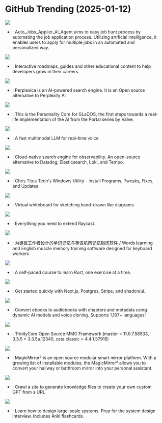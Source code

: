 # GitHub Trending (2025-01-12)

![](https://img.shields.io/badge/Python-New%20400-green?style=flat-square&logo=appveyor)
- [](https://github.comundefined): Auto_Jobs_Applier_AI_Agent aims to easy job hunt process by automating the job application process. Utilizing artificial intelligence, it enables users to apply for multiple jobs in an automated and personalized way.

![](https://img.shields.io/badge/TypeScript-New%20318-green?style=flat-square&logo=appveyor)
- [](https://github.comundefined): Interactive roadmaps, guides and other educational content to help developers grow in their careers.

![](https://img.shields.io/badge/TypeScript-New%2043-green?style=flat-square&logo=appveyor)
- [](https://github.comundefined): Perplexica is an AI-powered search engine. It is an Open source alternative to Perplexity AI

![](https://img.shields.io/badge/Python-New%2066-green?style=flat-square&logo=appveyor)
- [](https://github.comundefined): This is the Personality Core for GLaDOS, the first steps towards a real-life implementation of the AI from the Portal series by Valve.

![](https://img.shields.io/badge/Python-New%20266-green?style=flat-square&logo=appveyor)
- [](https://github.comundefined): A fast multimodal LLM for real-time voice

![](https://img.shields.io/badge/Rust-New%20292-green?style=flat-square&logo=appveyor)
- [](https://github.comundefined): Cloud-native search engine for observability. An open-source alternative to Datadog, Elasticsearch, Loki, and Tempo.

![](https://img.shields.io/badge/PowerShell-New%2058-green?style=flat-square&logo=appveyor)
- [](https://github.comundefined): Chris Titus Tech's Windows Utility - Install Programs, Tweaks, Fixes, and Updates

![](https://img.shields.io/badge/TypeScript-New%2093-green?style=flat-square&logo=appveyor)
- [](https://github.comundefined): Virtual whiteboard for sketching hand-drawn like diagrams

![](https://img.shields.io/badge/TypeScript-New%205-green?style=flat-square&logo=appveyor)
- [](https://github.comundefined): Everything you need to extend Raycast.

![](https://img.shields.io/badge/TypeScript-New%2021-green?style=flat-square&logo=appveyor)
- [](https://github.comundefined): 为键盘工作者设计的单词记忆与英语肌肉记忆锻炼软件 / Words learning and English muscle memory training software designed for keyboard workers

![](https://img.shields.io/badge/Rust-New%20101-green?style=flat-square&logo=appveyor)
- [](https://github.comundefined): A self-paced course to learn Rust, one exercise at a time.

![](https://img.shields.io/badge/TypeScript-New%20142-green?style=flat-square&logo=appveyor)
- [](https://github.comundefined): Get started quickly with Next.js, Postgres, Stripe, and shadcn/ui.

![](https://img.shields.io/badge/Python-New%20114-green?style=flat-square&logo=appveyor)
- [](https://github.comundefined): Convert ebooks to audiobooks with chapters and metadata using dynamic AI models and voice cloning. Supports 1,107+ languages!

![](https://img.shields.io/badge/C%2B%2B-New%2015-green?style=flat-square&logo=appveyor)
- [](https://github.comundefined): TrinityCore Open Source MMO Framework (master = 11.0.7.58533, 3.3.5 = 3.3.5a.12340, cata classic = 4.4.1.57916)

![](https://img.shields.io/badge/JavaScript-New%2042-green?style=flat-square&logo=appveyor)
- [](https://github.comundefined): MagicMirror² is an open source modular smart mirror platform. With a growing list of installable modules, the MagicMirror² allows you to convert your hallway or bathroom mirror into your personal assistant.

![](https://img.shields.io/badge/TypeScript-New%2083-green?style=flat-square&logo=appveyor)
- [](https://github.comundefined): Crawl a site to generate knowledge files to create your own custom GPT from a URL

![](https://img.shields.io/badge/Python-New%20151-green?style=flat-square&logo=appveyor)
- [](https://github.comundefined): Learn how to design large-scale systems. Prep for the system design interview. Includes Anki flashcards.

